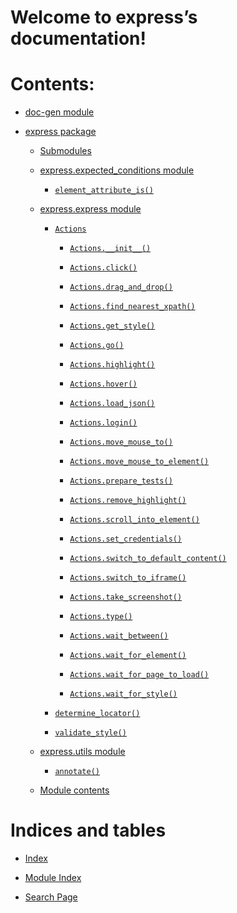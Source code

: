 <!-- express documentation master file, created by
sphinx-quickstart on Wed Mar  8 10:37:43 2023.
You can adapt this file completely to your liking, but it should at least
contain the root `toctree` directive. -->
# Welcome to express’s documentation!

# Contents:


* [doc-gen module](doc-gen.md)


* [express package](express.md)


    * [Submodules](express.md#submodules)


    * [express.expected_conditions module](express.md#module-express.expected_conditions)


        * [`element_attribute_is()`](express.md#express.expected_conditions.element_attribute_is)


    * [express.express module](express.md#module-express.express)


        * [`Actions`](express.md#express.express.Actions)


            * [`Actions.__init__()`](express.md#express.express.Actions.__init__)


            * [`Actions.click()`](express.md#express.express.Actions.click)


            * [`Actions.drag_and_drop()`](express.md#express.express.Actions.drag_and_drop)


            * [`Actions.find_nearest_xpath()`](express.md#express.express.Actions.find_nearest_xpath)


            * [`Actions.get_style()`](express.md#express.express.Actions.get_style)


            * [`Actions.go()`](express.md#express.express.Actions.go)


            * [`Actions.highlight()`](express.md#express.express.Actions.highlight)


            * [`Actions.hover()`](express.md#express.express.Actions.hover)


            * [`Actions.load_json()`](express.md#express.express.Actions.load_json)


            * [`Actions.login()`](express.md#express.express.Actions.login)


            * [`Actions.move_mouse_to()`](express.md#express.express.Actions.move_mouse_to)


            * [`Actions.move_mouse_to_element()`](express.md#express.express.Actions.move_mouse_to_element)


            * [`Actions.prepare_tests()`](express.md#express.express.Actions.prepare_tests)


            * [`Actions.remove_highlight()`](express.md#express.express.Actions.remove_highlight)


            * [`Actions.scroll_into_element()`](express.md#express.express.Actions.scroll_into_element)


            * [`Actions.set_credentials()`](express.md#express.express.Actions.set_credentials)


            * [`Actions.switch_to_default_content()`](express.md#express.express.Actions.switch_to_default_content)


            * [`Actions.switch_to_iframe()`](express.md#express.express.Actions.switch_to_iframe)


            * [`Actions.take_screenshot()`](express.md#express.express.Actions.take_screenshot)


            * [`Actions.type()`](express.md#express.express.Actions.type)


            * [`Actions.wait_between()`](express.md#express.express.Actions.wait_between)


            * [`Actions.wait_for_element()`](express.md#express.express.Actions.wait_for_element)


            * [`Actions.wait_for_page_to_load()`](express.md#express.express.Actions.wait_for_page_to_load)


            * [`Actions.wait_for_style()`](express.md#express.express.Actions.wait_for_style)


        * [`determine_locator()`](express.md#express.express.determine_locator)


        * [`validate_style()`](express.md#express.express.validate_style)


    * [express.utils module](express.md#module-express.utils)


        * [`annotate()`](express.md#express.utils.annotate)


    * [Module contents](express.md#module-express)


# Indices and tables


* [Index](genindex.md)


* [Module Index](py-modindex.md)


* [Search Page](search.md)
